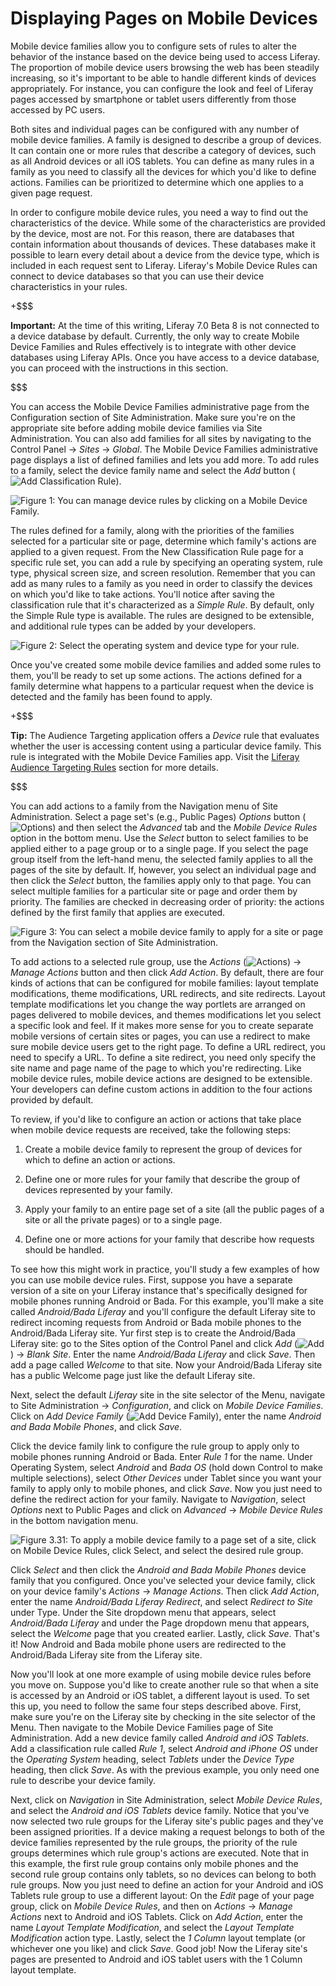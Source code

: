 # Displaying Pages on Mobile Devices

Mobile device families allow you to configure sets of rules to alter the
behavior of the instance based on the device being used to access Liferay. The
proportion of mobile device users browsing the web has been steadily increasing,
so it's important to be able to handle different kinds of devices appropriately.
For instance, you can configure the look and feel of Liferay pages accessed by
smartphone or tablet users differently from those accessed by PC users.

Both sites and individual pages can be configured with any number of mobile
device families. A family is designed to describe a group of devices. It can
contain one or more rules that describe a category of devices, such as all
Android devices or all iOS tablets. You can define as many rules in a family as
you need to classify all the devices for which you'd like to define actions.
Families can be prioritized to determine which one applies to a given page
request.

In order to configure mobile device rules, you need a way to find out the
characteristics of the device. While some of the characteristics are provided by
the device, most are not. For this reason, there are databases that contain
information about thousands of devices. These databases make it possible to
learn every detail about a device from the device type, which is included in
each request sent to Liferay. Liferay's Mobile Device Rules can connect to
device databases so that you can use their device characteristics in your rules. 

<!-- Liferay connects to the [DATABASE_NAME] database automatically behind the
scenes to provide device recognition access automatically. -->

+$$$

**Important:** At the time of this writing, Liferay 7.0 Beta 8 is not connected
to a device database by default. Currently, the only way to create Mobile Device
Families and Rules effectively is to integrate with other device databases using
Liferay APIs. Once you have access to a device database, you can proceed with
the instructions in this section.

$$$

You can access the Mobile Device Families administrative page from the
Configuration section of Site Administration. Make sure you're on the
appropriate site before adding mobile device families via Site Administration.
You can also add families for all sites by navigating to the Control Panel
&rarr; *Sites* &rarr; *Global*. The Mobile Device Families administrative page
displays a list of defined families and lets you add more. To add rules to a
family, select the device family name and select the *Add* button 
(![Add Classification Rule](../../../images/icon-add.png)).

![Figure 1: You can manage device rules by clicking on a Mobile Device Family.](../../../images/mobile-device-families.png)

The rules defined for a family, along with the priorities of the families
selected for a particular site or page, determine which family's actions are
applied to a given request. From the New Classification Rule page for a
specific rule set, you can add a rule by specifying an operating system, rule
type, physical screen size, and screen resolution. Remember that you can add as
many rules to a family as you need in order to classify the devices on which
you'd like to take actions. You'll notice after saving the classification rule
that it's characterized as a *Simple Rule*. By default, only the Simple Rule
type is available. The rules are designed to be extensible, and additional rule
types can be added by your developers.

![Figure 2: Select the operating system and device type for your rule.](../../../images/mobile-device-editing-rule.png)

Once you've created some mobile device families and added some rules to them,
you'll be ready to set up some actions. The actions defined for a family
determine what happens to a particular request when the device is detected and
the family has been found to apply.

+$$$

**Tip:** The Audience Targeting application offers a *Device* rule that
evaluates whether the user is accessing content using a particular device
family. This rule is integrated with the Mobile Device Families app. Visit
the [Liferay Audience Targeting Rules](/discover/portal/-/knowledge_base/6-2/liferay-audience-targeting-rules#device)
section for more details.

$$$

<!-- Update the link above for 7.0, when available. -Cody -->

You can add actions to a family from the Navigation menu of Site Administration.
Select a page set's (e.g., Public Pages) *Options* button
(![Options](../../../images/icon-options.png)) and then select the *Advanced*
tab and the *Mobile Device Rules* option in the bottom menu. Use the *Select*
button to select families to be applied either to a page group or to a single
page. If you select the page group itself from the left-hand menu, the selected
family applies to all the pages of the site by default. If, however, you select
an individual page and then click the *Select* button, the families apply only
to that page. You can select multiple families for a particular site or page and
order them by priority. The families are checked in decreasing order of
priority: the actions defined by the first family that applies are executed.

![Figure 3: You can select a mobile device family to apply for a site or page from the Navigation section of Site Administration.](../../../images/mobile-device-selection.png)

To add actions to a selected rule group, use the *Actions*
(![Actions](../../../images/icon-actions.png)) &rarr; *Manage Actions* button
and then click *Add Action*. By default, there are four kinds of actions that
can be configured for mobile families: layout template modifications, theme
modifications, URL redirects, and site redirects. Layout template modifications
let you change the way portlets are arranged on pages delivered to mobile
devices, and themes modifications let you select a specific look and feel. If it
makes more sense for you to create separate mobile versions of certain sites or
pages, you can use a redirect to make sure mobile device users get to the right
page. To define a URL redirect, you need to specify a URL. To define a site
redirect, you need only specify the site name and page name of the page to which
you're redirecting. Like mobile device rules, mobile device actions are designed
to be extensible. Your developers can define custom actions in addition to the
four actions provided by default.

<!-- Couldn't check *Manage Actions* interface/functionality due to LPS-64354.
Need to confirm the instructions above still describe the same thing. -Cody -->

To review, if you'd like to configure an action or actions that take place when
mobile device requests are received, take the following steps:

1. Create a mobile device family to represent the group of devices for which to
   define an action or actions.

2. Define one or more rules for your family that describe the group of
   devices represented by your family.

3. Apply your family to an entire page set of a site (all the public pages of a
   site or all the private pages) or to a single page.

4. Define one or more actions for your family that describe how requests should
   be handled.

To see how this might work in practice, you'll study a few examples of how you
can use mobile device rules. First, suppose you have a separate version of a
site on your Liferay instance that's specifically designed for mobile phones
running Android or Bada. For this example, you'll make a site called
*Android/Bada Liferay* and you'll configure the default Liferay site to redirect
incoming requests from Android or Bada mobile phones to the Android/Bada Liferay
site. Yur first step is to create the Android/Bada Liferay site: go to the Sites
option of the Control Panel and click *Add*
(![Add](../../../images/icon-add.png)) &rarr; *Blank Site*. Enter the name
*Android/Bada Liferay* and click *Save*. Then add a page called *Welcome* to
that site. Now your Android/Bada Liferay site has a public Welcome page just
like the default Liferay site.

Next, select the default *Liferay* site in the site selector of the Menu,
navigate to Site Administration &rarr; *Configuration*, and click on *Mobile
Device Families*. Click on *Add Device Family*
(![Add Device Family](../../../images/icon-add.png)), enter the name *Android
and Bada Mobile Phones*, and click *Save*.

Click the device family link to configure the rule group to apply only to mobile
phones running Android or Bada. Enter *Rule 1* for the name. Under Operating
System, select *Android* and *Bada OS* (hold down Control to make multiple
selections), select *Other Devices* under Tablet since you want your family to
apply only to mobile phones, and click *Save*. Now you just need to define the
redirect action for your family. Navigate to *Navigation*, select *Options* next
to Public Pages and click on *Advanced* &rarr; *Mobile Device Rules* in the
bottom navigation menu.

![Figure 3.31: To apply a mobile device family to a page set of a site, click on *Mobile Device Rules*, click *Select*, and select the desired rule group.](../../../images/site-pages-mobile-device-rules.png)

Click *Select* and then click the *Android and Bada Mobile Phones* device family
that you configured. Once you've selected your device family, click on your
device family's *Actions* &rarr; *Manage Actions*. Then click *Add Action*,
enter the name *Android/Bada Liferay Redirect*, and select *Redirect to Site*
under Type. Under the Site dropdown menu that appears, select *Android/Bada
Liferay* and under the Page dropdown menu that appears, select the *Welcome*
page that you created earlier. Lastly, click *Save*. That's it! Now Android and
Bada mobile phone users are redirected to the Android/Bada Liferay site from the
Liferay site.

<!-- Couldn't check *Manage Actions* interface/functionality due to LPS-64354.
Need to confirm the instructions above still describe the same thing. -Cody -->

Now you'll look at one more example of using mobile device rules before you move
on. Suppose you'd like to create another rule so that when a site is accessed by
an Android or iOS tablet, a different layout is used. To set this up, you need
to follow the same four steps described above. First, make sure you're on the
Liferay site by checking in the site selector of the Menu. Then navigate to the
Mobile Device Families page of Site Administration. Add a new device family
called *Android and iOS Tablets*. Add a classification rule called *Rule 1*,
select *Android and iPhone OS* under the *Operating System* heading, select
*Tablets* under the *Device Type* heading, then click *Save*. As with the
previous example, you only need one rule to describe your device family.

Next, click on *Navigation* in Site Administration, select *Mobile Device
Rules*, and select the *Android and iOS Tablets* device family. Notice that
you've now selected two rule groups for the Liferay site's public pages and
they've been assigned priorities. If a device making a request belongs to both
of the device families represented by the rule groups, the priority of the rule
groups determines which rule group's actions are executed. Note that in this
example, the first rule group contains only mobile phones and the second rule
group contains only tablets, so no devices can belong to both rule groups. Now
you just need to define an action for your Android and iOS Tablets rule group to
use a different layout: On the *Edit* page of your page group, click on
*Mobile Device Rules*, and then on *Actions* &rarr; *Manage Actions* next to
Android and iOS Tablets. Click on *Add Action*, enter the name *Layout Template
Modification*, and select the *Layout Template Modification* action type.
Lastly, select the *1 Column* layout template (or whichever one you like) and
click *Save*. Good job! Now the Liferay site's pages are presented to Android
and iOS tablet users with the 1 Column layout template.

<!-- Couldn't check *Manage Actions* interface/functionality due to LPS-64354.
Need to confirm the instructions above still describe the same thing. -Cody -->

